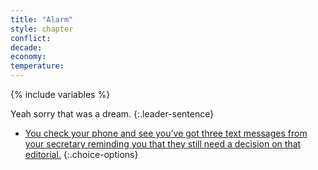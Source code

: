 ```yaml
---
title: "Alarm"
style: chapter
conflict: 
decade: 
economy: 
temperature: 
---
```


{% include variables %}

Yeah sorry that was a dream.
{:.leader-sentence}

- [You check your phone and see you’ve got three text messages from your secretary reminding you that they still need a decision on that editorial.](chapter_global-south-uprising-and-slow-fade.html)
{:.choice-options}